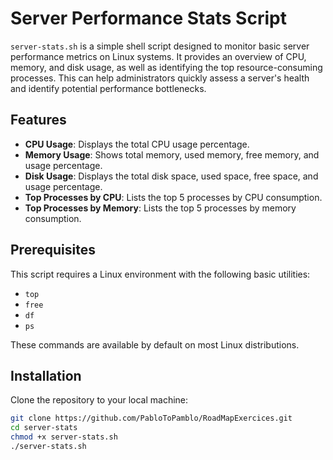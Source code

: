 # Server Performance Stats Script

`server-stats.sh` is a simple shell script designed to monitor basic server performance metrics on Linux systems. It provides an overview of CPU, memory, and disk usage, as well as identifying the top resource-consuming processes. This can help administrators quickly assess a server's health and identify potential performance bottlenecks.

## Features

- **CPU Usage**: Displays the total CPU usage percentage.
- **Memory Usage**: Shows total memory, used memory, free memory, and usage percentage.
- **Disk Usage**: Displays the total disk space, used space, free space, and usage percentage.
- **Top Processes by CPU**: Lists the top 5 processes by CPU consumption.
- **Top Processes by Memory**: Lists the top 5 processes by memory consumption.

## Prerequisites

This script requires a Linux environment with the following basic utilities:
- `top`
- `free`
- `df`
- `ps`

These commands are available by default on most Linux distributions.

## Installation

Clone the repository to your local machine:

```bash
git clone https://github.com/PabloToPamblo/RoadMapExercices.git
cd server-stats
chmod +x server-stats.sh
./server-stats.sh
